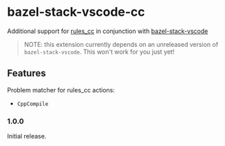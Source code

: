 # bazel-stack-vscode-cc 

Additional support for [rules_cc](https://github.com/bazelbuild/rules_cc) in
conjunction with [bazel-stack-vscode](https://marketplace.visualstudio.com/items?itemName=StackBuild.bazel-stack-vscode)

> NOTE: this extension currently depends on an unreleased version of
> `bazel-stack-vscode`.  This won't work for you just yet!

## Features

Problem matcher for rules_cc actions:

- `CppCompile`

### 1.0.0

Initial release.